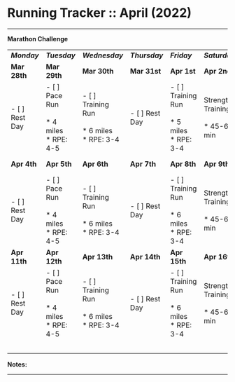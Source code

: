 # Running Tracker :: April (2022)

* * *

**Marathon Challenge**

|     |     |     |     |     |     |     |     |
| --- | --- | --- | --- | --- | --- | --- | --- |
| **_Monday_** | **_Tuesday_** | **_Wednesday_** | **_Thursday_** | **_Friday_** | **_Saturday_** | **_Sunday_** | **Total** |
| **Mar 28th** | **Mar 29th** | **Mar 30th** | **Mar 31st** | **Apr 1st** | **Apr 2nd** | **Apr 3rd** | **Week 18** |
| - [ ] Rest Day | - [ ] Pace Run<br><br>* 4 miles<br>* RPE: 4-5 | - [ ] Training Run<br><br>* 6 miles<br>* RPE: 3-4 | - [ ] Rest Day | - [ ] Training Run<br><br>* 5 miles<br>* RPE: 3-4 | Strength Training<br><br>* 45-60 min | - [ ] Long Run<br><br>* 13 miles<br>* RPE: 2-3 | 28 Miles |
| **Apr 4th** | **Apr 5th** | **Apr 6th** | **Apr 7th** | **Apr 8th** | **Apr 9th** | **Apr 10th** | **Week 19** |
| - [ ] Rest Day | - [ ] Pace Run<br><br>* 4 miles<br>* RPE: 4-5 | - [ ] Training Run<br><br>* 6 miles<br>* RPE: 3-4 | - [ ] Rest Day | - [ ] Training Run<br><br>* 6 miles<br>* RPE: 3-4 | Strength Training<br><br>* 45-60 min | - [ ] Long Run<br><br>* 17 miles<br>* RPE: 2-3 | 33 Miles |
| **Apr 11th** | **Apr 12th** | **Apr 13th** | **Apr 14th** | **Apr 15th** | **Apr 16th** | **Apr 17th** | **Week 20** |
| - [ ] Rest Day | - [ ] Pace Run<br><br>* 4 miles<br>* RPE: 4-5 | - [ ] Training Run<br><br>* 6 miles<br>* RPE: 3-4 | - [ ] Rest Day | - [ ] Training Run<br><br>* 6 miles<br>* RPE: 3-4 | Strength Training<br><br>* 45-60 min | - [ ] Long Run<br><br>* 18 miles<br>* RPE: 2-3 | 34 Miles |
|     |     |     |     |     |     |     |     |
|     |     |     |     |     |     |     |     |
|     |     |     |     |     |     |     |     |
|     |     |     |     |     |     |     |     |
|     |     |     |     |     |     |     |     |

**Notes:**

* * *
